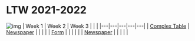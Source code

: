 # LTW 2021-2022

![img](https://cdn.discordapp.com/attachments/884880042449047592/885281304013324308/ezgif.com-gif-maker_10.gif)
|  Week 1 | Week 2  | Week 3  |   |   |
|---|---|---|---|---|
| [Complex Table](/Exercicios%20Praticos/W1%20Complex%20Table)  | [Newspaper](/Exercicios%20Praticos/W2%20News)  |   |   |   |
| [Form](/Exercicios%20Praticos/W1%20Form)  |   |   |   |   |
| [Newspaper](/Exercicios%20Praticos/W1%20Newspaper)  |   |   |   |   |

